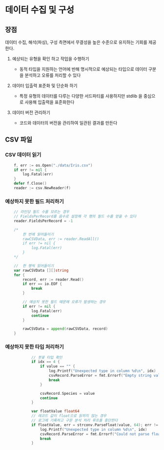 # 데이터 수집 및 구성

## 장점

데이터 수집, 해석(파싱), 구성 측면에서 무결성을 높은 수준으로 유지하는 기회를 제공한다.

1. 예상되는 유형을 확인 하고 작업을 수행하기
   - 동적 타입을 지원하는 언어에 반해 명시적으로 예상되는 타입으로 데이터 구분을 분석하고 오류를 처리할 수 있다

2. 데이터 입출력 표준화 및 단순화 하기
   - 특정 유형의 데이터를 다루는 다양한 서드파티를 사용하지만 stdlib 을 중심으로 사용해 입출력을 표준화한다

3. 데이터 버전 관리하기
   - 코드와 데이터의 버전을 관리하여 일관된 결과를 만든다

## CSV 파일

### CSV 데이터 읽기

```go
	f, err := os.Open("./data/Iris.csv")
	if err != nil {
		log.Fatal(err)
	}
	defer f.Close()
	reader := csv.NewReader(f)
```

### 예상하지 못한 필드 처리하기

```go
	// 라인당 필드 수를 모르는 경우
	// FieldsPerRecord를 음수로 설정해 각 행의 필드 수를 얻을 수 있다
	reader.FieldsPerRecord = -1

	/*
		한 번에 읽어들이기
		rawCSVData, err := reader.ReadAll()
		if err != nil {
			log.Fatal(err)
		}
	*/

	//	한 행씩 읽어들이기
	var rawCSVData [][]string
	for {
		record, err := reader.Read()
		if err == io.EOF {
			break
		}

		// 예상치 못한 필드 때문에 오류가 발생하는 경우
		if err != nil {
			log.Fatal(err)
			continue
		}

		rawCSVData = append(rawCSVData, record)
	}
```

### 예상하지 못한 타입 처리하기

```go
			// 붓꽃 타입 확인
			if idx == 4 {
				if value == "" {
					log.Printf("Unexpected type in column %d\n", idx)
					csvRecord.ParseError = fmt.Errorf("Empty string value")
					break
				}

				csvRecord.Species = value
				continue
			}

			var floatValue float64
			// 레코드 값이 float으로 읽히지 않는 경우
			// 로그에 기록하고 구문 분석 처리 루프를 중단한다
			if floatValue, err = strconv.ParseFloat(value, 64); err != nil {
				log.Printf("Unexpected type in column %d\n", idx)
				csvRecord.ParseError = fmt.Errorf("Could not parse float")
				break
			}
```



